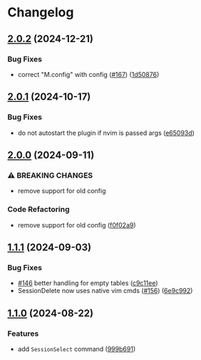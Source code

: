 # Changelog

## [2.0.2](https://github.com/olimorris/persisted.nvim/compare/v2.0.1...v2.0.2) (2024-12-21)


### Bug Fixes

* correct "M.config" with config ([#167](https://github.com/olimorris/persisted.nvim/issues/167)) ([1d50876](https://github.com/olimorris/persisted.nvim/commit/1d508760e74f0fdfbfb225f7c227cafc54628e51))

## [2.0.1](https://github.com/olimorris/persisted.nvim/compare/v2.0.0...v2.0.1) (2024-10-17)


### Bug Fixes

* do not autostart the plugin if nvim is passed args ([e65093d](https://github.com/olimorris/persisted.nvim/commit/e65093de393bad9e2bb13348895aaba6319b9ad1))

## [2.0.0](https://github.com/olimorris/persisted.nvim/compare/v1.1.1...v2.0.0) (2024-09-11)


### ⚠ BREAKING CHANGES

* remove support for old config

### Code Refactoring

* remove support for old config ([f0f02a9](https://github.com/olimorris/persisted.nvim/commit/f0f02a990c3df2a97dfea9636f719137867d0a52))

## [1.1.1](https://github.com/olimorris/persisted.nvim/compare/v1.1.0...v1.1.1) (2024-09-03)


### Bug Fixes

* [#146](https://github.com/olimorris/persisted.nvim/issues/146) better handling for empty tables  ([c9c11ee](https://github.com/olimorris/persisted.nvim/commit/c9c11ee71feeecfa86bc7650eda4c4d0c5505f6d))
* SessionDelete now uses native vim cmds ([#156](https://github.com/olimorris/persisted.nvim/issues/156)) ([6e9c992](https://github.com/olimorris/persisted.nvim/commit/6e9c992381765a57d29ca7dc0b912683216d59c4))

## [1.1.0](https://github.com/olimorris/persisted.nvim/compare/v1.0.0...v1.1.0) (2024-08-22)


### Features

* add `SessionSelect` command ([999b691](https://github.com/olimorris/persisted.nvim/commit/999b6918b403e3b4ffa6b60d735557ace230ad83))
